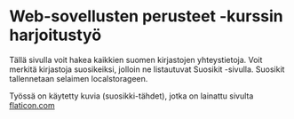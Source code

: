 # Web-sovellusten perusteet -kurssin harjoitustyö
Tällä sivulla voit hakea kaikkien suomen kirjastojen yhteystietoja. Voit merkitä kirjastoja suosikeiksi, jolloin ne listautuvat Suosikit -sivulla. Suosikit tallennetaan selaimen localstorageen.

Työssä on käytetty kuvia (suosikki-tähdet), jotka on lainattu sivulta [flaticon.com](https://www.flaticon.com/free-icons/favorite)
